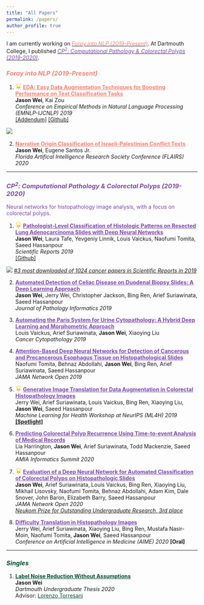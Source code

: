 ```yaml
---
title: "All Papers"
permalink: /papers/
author_profile: true
---
```


I am currently working on [<span style="color:#fa8072">*Foray into NLP (2019-Present)*</span>](#foray).
At Dartmouth College, I published [<span style="color:#7d49ab"> *CP<sup>2</sup>: Computational Pathology & Colorectal Polyps (2019-2020)*</span>](#cp2).

### <a name="foray"></a> <span style="color:#fa8072"> *Foray into NLP (2019-Present)* </span>  

1. <img height="16" width="16" src="/images/glowing-star.png"> <a href="https://www.aclweb.org/anthology/D19-1670.pdf" style="color:#fa8072" target="_blank"><b>EDA: Easy Data Augmentation Techniques for Boosting Performance on Text Classification Tasks</b></a>  
**Jason Wei**, Kai Zou  
*Conference on Empirical Methods in Natural Language Processing (EMNLP-IJCNLP) 2019* <br>
<a href="https://jasonwei20.github.io/addendum_eda/" target="_blank">[Addendum]</a>
<a href="https://github.com/jasonwei20/eda_nlp" target="_blank">[Github]</a>
<img height="16" src="https://img.shields.io/github/stars/jasonwei20/eda_nlp.svg?logo=github&logoColor=white&colorA=navy&link=https://github.com/jasonwei20/eda_nlp&link=https://github.com/jasonwei20/eda_nlp">  

2. <a href="https://www.aaai.org/ocs/index.php/FLAIRS/FLAIRS20/paper/view/18443" style="color:#fa8072" target="_blank"><b>Narrative Origin Classification of Israeli-Palestinian Conflict Texts</b></a>  
**Jason Wei**, Eugene Santos Jr.  
*Florida Artifical Intelligence Research Society Conference (FLAIRS) 2020*   

------

### <a name="cp2"></a> <span style="color:#7d49ab"> *CP<sup>2</sup>: Computational Pathology & Colorectal Polyps (2019-2020)* </span>  

<span style="color:#7d49ab">Neural networks for histopathology image analysis, with a focus on colorectal polyps.</span>

1. <img height="16" width="16" src="/images/glowing-star.png"> <a href="https://www.nature.com/articles/s41598-019-40041-7" style="color:#7d49ab" target="_blank"><b>Pathologist-Level Classification of Histologic Patterns on Resected Lung Adenocarcinoma Slides with Deep Neural Networks</b></a>  
**Jason Wei**, Laura Tafe, Yevgeniy Linnik, Louis Vaickus, Naofumi Tomita, Saeed Hassanpour    
*Scientific Reports 2019*  
<a href="https://github.com/BMIRDS/deepslide" target="_blank">[Github]</a> 
<img height="16" src="https://img.shields.io/github/stars/BMIRDS/deepslide.svg?logo=github&logoColor=white&colorA=navy&link=https://github.com/BMIRDS/deepslide&link=https://github.com/BMIRDS/deepslide">  
<a href="https://www.nature.com/collections/ghegcgfbdi" target="_blank"><i>#3 most downloaded of 1024 cancer papers in Scientific Reports in 2019</i></a>   

2. <a href="http://www.jpathinformatics.org/article.asp?issn=2153-3539;year=2019;volume=10;issue=1;spage=7;epage=7;aulast=Wei" style="color:#7d49ab" target="_blank"><b>Automated Detection of Celiac Disease on Duodenal Biopsy Slides: A Deep Learning Approach</b></a>  
**Jason Wei**, Jerry Wei, Christopher Jackson, Bing Ren, Arief Suriawinata, Saeed Hassanpour  
*Journal of Pathology Informatics 2019*   

3. <a href="https://onlinelibrary.wiley.com/doi/abs/10.1002/cncy.22099" style="color:#7d49ab" target="_blank"><b>Automating the Paris System for Urine Cytopathology: A Hybrid Deep Learning and Morphometric Approach</b></a>  
Louis Vaickus, Arief Suriawinata, **Jason Wei**, Xiaoying Liu  
*Cancer Cytopathology 2019*  

4. <a href="https://jamanetwork.com/journals/jamanetworkopen/fullarticle/2753982" style="color:#7d49ab" target="_blank"><b>Attention-Based Deep Neural Networks for Detection of Cancerous and Precancerous Esophagus Tissue on Histopathological Slides</b></a>  
Naofumi Tomita, Behnaz Abdollahi, **Jason Wei**, Bing Ren, Arief Suriawinata, Saeed Hassanpour  
*JAMA Network Open 2019*   

5. <img height="16" width="16" src="/images/glowing-star.png"> <a href="https://arxiv.org/abs/1910.05827" style="color:#7d49ab" target="_blank"><b>Generative Image Translation for Data Augmentation in Colorectal Histopathology Images</b></a>  
Jerry Wei, Arief Suriawinata, Louis Vaickus, Bing Ren, Xiaoying Liu, **Jason Wei**, Saeed Hassanpour  
*Machine Learning for Health Workshop at NeurIPS (ML4H) 2019* <a href="https://slideslive.com/38923239/spotlight-paper-talks?t=1095" target="_blank"><b>[Spotlight]</b></a>  

6. <a href="https://www.ncbi.nlm.nih.gov/pmc/articles/PMC7233054/" style="color:#7d49ab" target="_blank"><b>Predicting Colorectal Polyp Recurrence Using Time-to-event Analysis of Medical Records</b></a>     
Lia Harrington, **Jason Wei**, Arief Suriawinata, Todd Mackenzie, Saeed Hassanpour    
*AMIA Informatics Summit 2020*   

7. <img height="16" width="16" src="/images/glowing-star.png"> <a href="https://jamanetwork.com/journals/jamanetworkopen/fullarticle/2764906" style="color:#7d49ab" target="_blank"><b>Evaluation of a Deep Neural Network for Automated Classification of Colorectal Polyps on Histopathologic Slides</b></a>  
**Jason Wei**, Arief Suriawinata, Louis Vaickus, Bing Ren, Xiaoying Liu, Mikhail Lisovsky, Naofumi Tomita, Behnaz Abdollahi, Adam Kim, Dale Snover, John Baron, Elizabeth Barry, Saeed Hassanpour  
*JAMA Network Open 2020*  
<a href="https://neukom.dartmouth.edu/research/neukom-research-prizes/2020-neukom-research-prize-winners" target="_blank"><i>Neukom Prize for Outstanding Undergraduate Research, 3rd place</i></a>  

8. <a href="https://arxiv.org/abs/2004.12535" style="color:#7d49ab" target="_blank"><b>Difficulty Translation in Histopathology Images</b></a>  
Jerry Wei, Arief Suriawinata, Xiaoying Liu, Bing Ren, Mustafa Nasir-Moin, Naofumi Tomita, **Jason Wei**, Saeed Hassanpour   
*Conference on Artificial Intelligence in Medicine (AIME) 2020* <a target="_blank"><b>[Oral]</b></a>  

------

### <span style="color:#004E30"> *Singles* </span> 

1. <a href="https://www.cs.dartmouth.edu/~trdata/reports/TR2020-899.pdf" style="color:#004E30" target="_blank"><b>Label Noise Reduction Without Assumptions</b></a>  
**Jason Wei**  
*Dartmouth Undergraduate Thesis 2020*  
Advisor: <a href="https://www.cs.dartmouth.edu/~lorenzo/home.html" style="color:#004E30" target="_blank">Lorenzo Torresani</a> <br>  